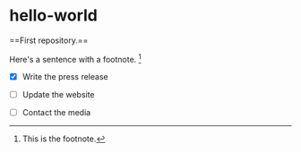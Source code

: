 # hello-world
==First repository.==

Here's a sentence with a footnote. [^1]



- [x] Write the press release
- [ ] Update the website
- [ ] Contact the media


[^1]: This is the footnote.
